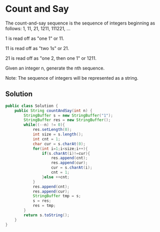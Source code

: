 # Count and Say

The count-and-say sequence is the sequence of integers beginning as follows:
1, 11, 21, 1211, 111221, ...

1 is read off as "one 1" or 11.

11 is read off as "two 1s" or 21.

21 is read off as "one 2, then one 1" or 1211.

Given an integer n, generate the nth sequence.

Note: The sequence of integers will be represented as a string.

## Solution

```java
public class Solution {
    public String countAndSay(int n) {
        StringBuffer s = new StringBuffer("1");
        StringBuffer res = new StringBuffer();
        while((--n) != 0){
            res.setLength(0);
            int size = s.length();
            int cnt = 1;
            char cur = s.charAt(0);
            for(int i=1;i<size;i++){
                if(s.charAt(i)!=cur){
                    res.append(cnt);
                    res.append(cur);
                    cur = s.charAt(i);
                    cnt = 1;
                }else ++cnt;
            }
            res.append(cnt);
            res.append(cur);
            StringBuffer tmp = s;
            s = res;
            res = tmp;
        }
        return s.toString();
    }
}
```